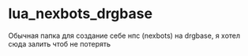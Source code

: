 # lua_nexbots_drgbase
Обычная папка для создание себе нпс (nexbots) на drgbase, я хотел сюда залить чтоб не потерять
